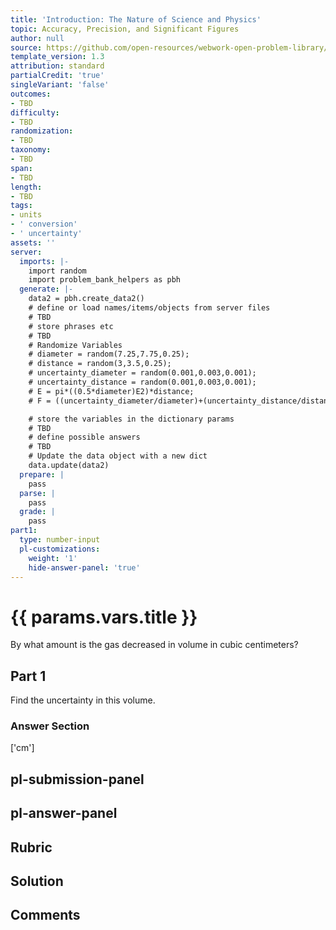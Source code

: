 ```yaml
---
title: 'Introduction: The Nature of Science and Physics'
topic: Accuracy, Precision, and Significant Figures
author: null
source: https://github.com/open-resources/webwork-open-problem-library/tree/master/Contrib/BrockPhysics/College_Physics_Urone/1.The_Nature_of_Science_and_Physics/1-03.Accuracy_Precision_and_Significant_Figures/NU_U17_01_03_018.pg
template_version: 1.3
attribution: standard
partialCredit: 'true'
singleVariant: 'false'
outcomes:
- TBD
difficulty:
- TBD
randomization:
- TBD
taxonomy:
- TBD
span:
- TBD
length:
- TBD
tags:
- units
- ' conversion'
- ' uncertainty'
assets: ''
server:
  imports: |-
    import random
    import problem_bank_helpers as pbh
  generate: |-
    data2 = pbh.create_data2()
    # define or load names/items/objects from server files
    # TBD
    # store phrases etc
    # TBD
    # Randomize Variables
    # diameter = random(7.25,7.75,0.25);
    # distance = random(3,3.5,0.25);
    # uncertainty_diameter = random(0.001,0.003,0.001);
    # uncertainty_distance = random(0.001,0.003,0.001);
    # E = pi*((0.5*diameter)E2)*distance;
    # F = ((uncertainty_diameter/diameter)+(uncertainty_distance/distance))*E;

    # store the variables in the dictionary params
    # TBD
    # define possible answers
    # TBD
    # Update the data object with a new dict
    data.update(data2)
  prepare: |
    pass
  parse: |
    pass
  grade: |
    pass
part1:
  type: number-input
  pl-customizations:
    weight: '1'
    hide-answer-panel: 'true'
---
```


# {{ params.vars.title }} 


By what amount is the gas decreased in volume in cubic centimeters?

## Part 1 
Find the uncertainty in this volume. 


 ### Answer Section
['cm']

## pl-submission-panel 


## pl-answer-panel 


## Rubric 


## Solution 


## Comments 


